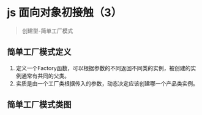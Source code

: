 # js 面向对象初接触（3）
> 创建型-简单工厂模式

## 简单工厂模式定义
1. 定义一个Factory函数，可以根据参数的不同返回不同类的实例，被创建的实例通常有共同的父类。
2. 实质是由一个工厂类根据传入的参数，动态决定应该创建哪一个产品类实例。

## 简单工厂模式类图
